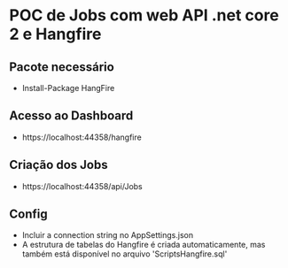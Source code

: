 POC de Jobs com web API .net core 2 e Hangfire
===================================================

## Pacote necessário
* Install-Package HangFire

## Acesso ao Dashboard
* https://localhost:44358/hangfire

## Criação dos Jobs
* https://localhost:44358/api/Jobs

## Config
* Incluir a connection string no AppSettings.json
* A estrutura de tabelas do Hangfire é criada automaticamente, mas também está disponível no arquivo 'ScriptsHangfire.sql'
